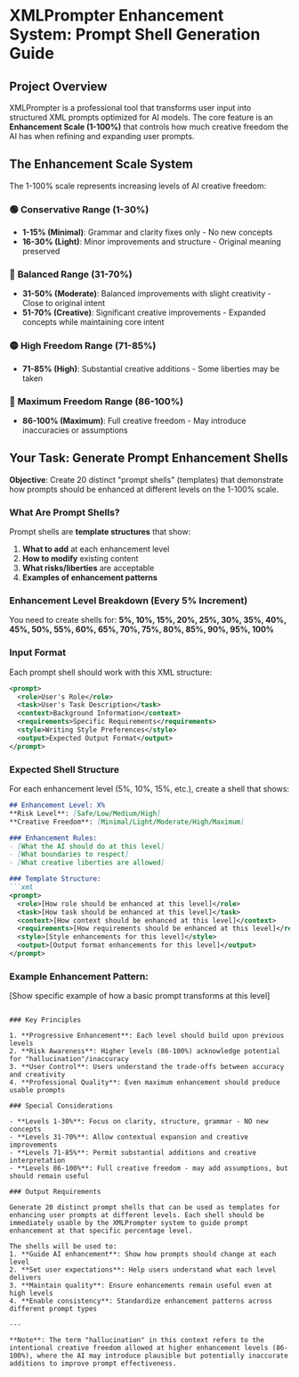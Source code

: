 # XMLPrompter Enhancement System: Prompt Shell Generation Guide

## Project Overview

XMLPrompter is a professional tool that transforms user input into structured XML prompts optimized for AI models. The core feature is an **Enhancement Scale (1-100%)** that controls how much creative freedom the AI has when refining and expanding user prompts.

## The Enhancement Scale System

The 1-100% scale represents increasing levels of AI creative freedom:

### 🟢 **Conservative Range (1-30%)**
- **1-15% (Minimal)**: Grammar and clarity fixes only - No new concepts
- **16-30% (Light)**: Minor improvements and structure - Original meaning preserved

### 🔵 **Balanced Range (31-70%)**  
- **31-50% (Moderate)**: Balanced improvements with slight creativity - Close to original intent
- **51-70% (Creative)**: Significant creative improvements - Expanded concepts while maintaining core intent

### 🟡 **High Freedom Range (71-85%)**
- **71-85% (High)**: Substantial creative additions - Some liberties may be taken

### 🔴 **Maximum Freedom Range (86-100%)**
- **86-100% (Maximum)**: Full creative freedom - May introduce inaccuracies or assumptions

## Your Task: Generate Prompt Enhancement Shells

**Objective**: Create 20 distinct "prompt shells" (templates) that demonstrate how prompts should be enhanced at different levels on the 1-100% scale.

### What Are Prompt Shells?

Prompt shells are **template structures** that show:
1. **What to add** at each enhancement level
2. **How to modify** existing content
3. **What risks/liberties** are acceptable
4. **Examples of enhancement patterns**

### Enhancement Level Breakdown (Every 5% Increment)

You need to create shells for: **5%, 10%, 15%, 20%, 25%, 30%, 35%, 40%, 45%, 50%, 55%, 60%, 65%, 70%, 75%, 80%, 85%, 90%, 95%, 100%**

### Input Format
Each prompt shell should work with this XML structure:
```xml
<prompt>
  <role>User's Role</role>
  <task>User's Task Description</task>
  <context>Background Information</context>
  <requirements>Specific Requirements</requirements>
  <style>Writing Style Preferences</style>
  <output>Expected Output Format</output>
</prompt>
```

### Expected Shell Structure

For each enhancement level (5%, 10%, 15%, etc.), create a shell that shows:

```markdown
## Enhancement Level: X%
**Risk Level**: [Safe/Low/Medium/High]
**Creative Freedom**: [Minimal/Light/Moderate/High/Maximum]

### Enhancement Rules:
- [What the AI should do at this level]
- [What boundaries to respect]
- [What creative liberties are allowed]

### Template Structure:
```xml
<prompt>
  <role>[How role should be enhanced at this level]</role>
  <task>[How task should be enhanced at this level]</task>
  <context>[How context should be enhanced at this level]</context>
  <requirements>[How requirements should be enhanced at this level]</requirements>
  <style>[Style enhancements for this level]</style>
  <output>[Output format enhancements for this level]</output>
</prompt>
```

### Example Enhancement Pattern:
[Show specific example of how a basic prompt transforms at this level]
```

### Key Principles

1. **Progressive Enhancement**: Each level should build upon previous levels
2. **Risk Awareness**: Higher levels (86-100%) acknowledge potential for "hallucination"/inaccuracy
3. **User Control**: Users understand the trade-offs between accuracy and creativity
4. **Professional Quality**: Even maximum enhancement should produce usable prompts

### Special Considerations

- **Levels 1-30%**: Focus on clarity, structure, grammar - NO new concepts
- **Levels 31-70%**: Allow contextual expansion and creative improvements
- **Levels 71-85%**: Permit substantial additions and creative interpretation  
- **Levels 86-100%**: Full creative freedom - may add assumptions, but should remain useful

### Output Requirements

Generate 20 distinct prompt shells that can be used as templates for enhancing user prompts at different levels. Each shell should be immediately usable by the XMLPrompter system to guide prompt enhancement at that specific percentage level.

The shells will be used to:
1. **Guide AI enhancement**: Show how prompts should change at each level
2. **Set user expectations**: Help users understand what each level delivers
3. **Maintain quality**: Ensure enhancements remain useful even at high levels
4. **Enable consistency**: Standardize enhancement patterns across different prompt types

---

**Note**: The term "hallucination" in this context refers to the intentional creative freedom allowed at higher enhancement levels (86-100%), where the AI may introduce plausible but potentially inaccurate additions to improve prompt effectiveness.